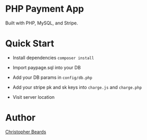 # PHP Payment App 
Built with PHP, MySQL, and Stripe.

# Quick Start

- Install dependencies
`composer install`

- Import paypage.sql into your DB

- Add your DB params in `config/db.php`

- Add your stripe pk and sk keys into `charge.js` and `charge.php`

- Visit server location

# Author
[Christopher Beards](https://www.linkedin.com/in/christopher-beards-1292b529/)